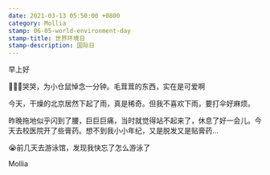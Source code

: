 ```yaml
---
date: 2021-03-13 05:50:00 +0800
category: Mollia
stamp: 06-05-world-environment-day
stamp-title: 世界环境日
stamp-description: 国际日
---
```


早上好

🙏🙏🙏哭哭，为小仓鼠悼念一分钟。毛茸茸的东西，实在是可爱啊

今天，干燥的北京居然下起了雨，真是稀奇。但我不喜欢下雨，要打伞好麻烦。

昨晚拖地似乎闪到了腰，巨巨巨痛，当时就觉得站不起来了，休息了好一会儿。今天去校医院开了些膏药。想不到我小小年纪，又是脱发又是贴膏药…

😭前几天去游泳馆，发现我快忘了怎么游泳了

Mollia